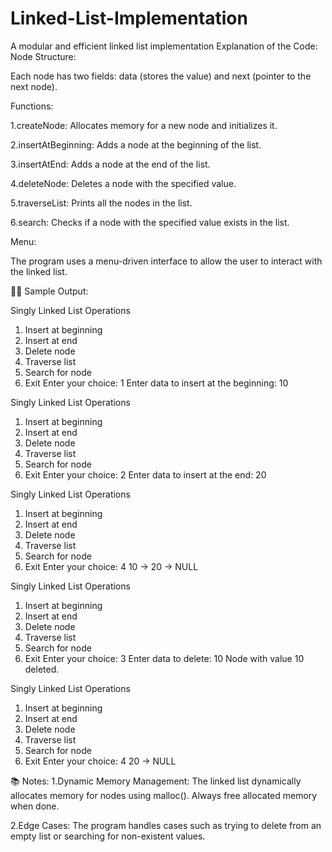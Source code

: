 # Linked-List-Implementation
A modular and efficient linked list implementation
Explanation of the Code:
Node Structure:

Each node has two fields: data (stores the value) and next (pointer to the next node).

Functions:

1.createNode: Allocates memory for a new node and initializes it.

2.insertAtBeginning: Adds a node at the beginning of the list.

3.insertAtEnd: Adds a node at the end of the list.

4.deleteNode: Deletes a node with the specified value.

5.traverseList: Prints all the nodes in the list.

6.search: Checks if a node with the specified value exists in the list.

Menu:

The program uses a menu-driven interface to allow the user to interact with the linked list.

🧑‍💻 Sample Output:

Singly Linked List Operations
1. Insert at beginning
2. Insert at end
3. Delete node
4. Traverse list
5. Search for node
6. Exit
Enter your choice: 1
Enter data to insert at the beginning: 10

Singly Linked List Operations
1. Insert at beginning
2. Insert at end
3. Delete node
4. Traverse list
5. Search for node
6. Exit
Enter your choice: 2
Enter data to insert at the end: 20

Singly Linked List Operations
1. Insert at beginning
2. Insert at end
3. Delete node
4. Traverse list
5. Search for node
6. Exit
Enter your choice: 4
10 -> 20 -> NULL

Singly Linked List Operations
1. Insert at beginning
2. Insert at end
3. Delete node
4. Traverse list
5. Search for node
6. Exit
Enter your choice: 3
Enter data to delete: 10
Node with value 10 deleted.

Singly Linked List Operations
1. Insert at beginning
2. Insert at end
3. Delete node
4. Traverse list
5. Search for node
6. Exit
Enter your choice: 4
20 -> NULL

📚 Notes:
1.Dynamic Memory Management: The linked list dynamically allocates memory for nodes using malloc(). Always free allocated memory when done.

2.Edge Cases: The program handles cases such as trying to delete from an empty list or searching for non-existent values.
